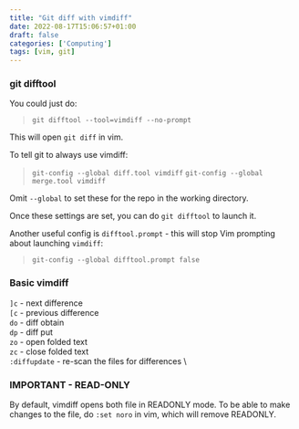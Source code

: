 ```yaml
---
title: "Git diff with vimdiff"
date: 2022-08-17T15:06:57+01:00
draft: false
categories: ['Computing']
tags: [vim, git]
---
```


### git difftool

You could just do:

> `git difftool --tool=vimdiff --no-prompt`

This will open `git diff` in vim.

To tell git to always use vimdiff:

> `git-config --global diff.tool vimdiff`
`git-config --global merge.tool vimdiff`

Omit `--global` to set these for the repo in the working directory.

Once these settings are set, you can do `git difftool` to launch it.

Another useful config is `difftool.prompt` - this will stop Vim prompting about
launching `vimdiff`:

> `git-config --global difftool.prompt false`

### Basic vimdiff

`]c`    - next difference \
`[c`    - previous difference \
`do`    - diff obtain \
`dp`    - diff put \
`zo`    - open folded text \
`zc`    - close folded text \
`:diffupdate` - re-scan the files for differences \

### IMPORTANT - READ-ONLY

By default, vimdiff opens both file in READONLY mode. To be able to make changes to the file, do `:set noro` in vim, which will remove READONLY.

